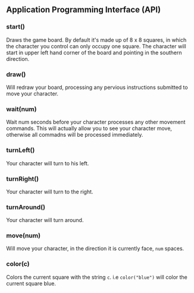 ## Application Programming Interface (API)

### start()
Draws the game board.  By default it's made up of 8 x 8 squares, in which the character you control can only occupy one square.  The character will start in upper left hand corner of the board and pointing in the southern direction.

### draw()
Will redraw your board, processing any pervious instructions submitted to move your character.

### wait(num)
Wait num seconds before your character processes any other movement commands.  This will actually allow you to see your character move, otherwise all commadns will be processed immediately.

### turnLeft()
Your character will turn to his left.

### turnRight()
Your character will turn to the right.

### turnAround()
Your character will turn around.

### move(num)
Will move your character, in the direction it is currently face, `num` spaces.

### color(c)
Colors the current square with the string `c`.  i.e `color("blue")` will color the current square blue.

